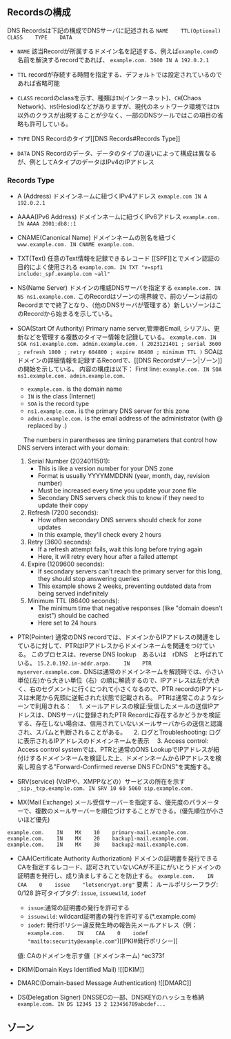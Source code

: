 ## Recordsの構成
DNS Recordsは下記の構成でDNSサーバに記述される
`NAME    TTL(Optional)    CLASS    TYPE    DATA`

- `NAME`
  該当Recordが所属するドメイン名を記述する、例えば`example.com`の名前を解決するrecordであれば、
  `example.com. 3600 IN A 192.0.2.1`

- `TTL`
  recordが存続する時間を指定する、デフォルトでは設定されているのであれば省略可能

- `CLASS`
  recordのclassを示す、種類は`IN`(インターネット)、`CH`(Chaos Network)、`HS`(Hesiod)などがありますが、現代のネットワーク環境では`IN`以外のクラスが出現することが少なく、一部のDNSツールではこの項目の省略も許可している。

- `TYPE`
  DNS Recordのタイプ[[DNS Records#Records Type]]

- `DATA`
  DNS Recordのデータ、データのタイプの違いによって構成は異なるが、例としてAタイプのデータはIPv4のIPアドレス
### Records Type
- A (Address)
  ドメインネームに紐づくIPv4アドレス
  `exmaple.com IN A 192.0.2.1`

- AAAA(IPv6 Address)
  ドメインネームに紐づくIPv6アドレス
  `example.com. IN AAAA 2001:db8::1`

- CNAME(Canonical Name)
  ドメインネームの別名を紐づく
  `www.example.com. IN CNAME example.com.`

- TXT(Text)
  任意のText情報を記録できるレコード
  [[SPF]]とでメイン認証の目的によく使用される
  `example.com. IN TXT "v=spf1 include:_spf.example.com ~all"`

- NS(Name Server)
  ドメインの権威DNSサーバを指定する
  `example.com. IN NS ns1.example.com.`
  このRecordはゾーンの境界線で、前のゾーンは前のRecordまでで終了となり、（他のDNSサーバが管理する）新しいゾーンはこのRecordから始まるを示している。

- SOA(Start Of Authority)
  Primary name server,管理者Email, シリアル、更新などを管理する複数のタイマー情報を記録している。
  `example.com. IN SOA ns1.example.com. admin.example.com. ( 2023121401 ; serial 3600 ; refresh 1800 ; retry 604800 ; expire 86400 ; minimum TTL )`
  SOAはドメインの詳細情報を記録するRecordで、[[DNS Records#ゾーン|ゾーン]]の開始を示している。
  内容の構成は以下：
  First line: `example.com. IN SOA ns1.example.com. admin.example.com.`
	- `example.com.` is the domain name
	- `IN` is the class (Internet)
	- `SOA` is the record type
	- `ns1.example.com.` is the primary DNS server for this zone
	- `admin.example.com.` is the email address of the administrator (with @ replaced by .)
	
	　The numbers in parentheses are timing parameters that control how DNS servers interact with your domain:
	
	1. Serial Number (2024011501):
	    - This is like a version number for your DNS zone
	    - Format is usually YYYYMMDDNN (year, month, day, revision number)
	    - Must be increased every time you update your zone file
	    - Secondary DNS servers check this to know if they need to update their copy
	2. Refresh (7200 seconds):
	    - How often secondary DNS servers should check for zone updates
	    - In this example, they'll check every 2 hours
	3. Retry (3600 seconds):
	    - If a refresh attempt fails, wait this long before trying again
	    - Here, it will retry every hour after a failed attempt
	4. Expire (1209600 seconds):
	    - If secondary servers can't reach the primary server for this long, they should stop answering queries
	    - This example shows 2 weeks, preventing outdated data from being served indefinitely
	5. Minimum TTL (86400 seconds):
	    - The minimum time that negative responses (like "domain doesn't exist") should be cached
	    - Here set to 24 hours

- PTR(Pointer)
  通常のDNS recordでは、ドメインからIPアドレスの関連をしているに対して、PTRはIPアドレスからドメインネームを関連をつけている。
  このプロセスは、reverse DNS lookup　あるいは　rDNS　と呼ばれている。
  `15.2.0.192.in-addr.arpa.    IN    PTR    myserver.example.com.` 
  DNSは通常のドメインネームを解読時では、小さい単位(左)から大きい単位（右）の順に解読するので、IPアドレスは左が大きく、右のセグメントに行くにつれて小さくなるので、PTR recordのIPアドレスは末尾から先頭に逆転された状態で記載される。
  PTRは通常このようなシーンで利用される：
  　1. メールアドレスの検証:受信したメールの送信IPアドレスは、DNSサーバに登録されたPTR Recordに存在するかどうかを検証する、存在しない場合は、信用されていないメールサーバからの送信と認識され、スパムと判断されることがある。
  　2. ログとTroubleshooting: ログに表示されるIPアドレスのドメインネームを表示
  　3. Access control: Access control systemでは、PTRと通常のDNS LookupでIPアドレスが紐付けするドメインネームを検証した上、ドメインネームからIPアドレスを検索し照合する"Forward-Confirmed reverse DNS FCrDNS"を実施する。

- SRV(service)
  (VoIPや、XMPPなどの）サービスの所在を示す
  `_sip._tcp.example.com. IN SRV 10 60 5060 sip.example.com.`

- MX(Mail Exchange)
  メール受信サーバーを指定する、優先度のパラメーターで、複数のメールサーバーを順位づけすることができる。(優先順位が小さいほど優先)
```
example.com.    IN    MX    10    primary-mail.example.com.
example.com.    IN    MX    20    backup1-mail.example.com.
example.com.    IN    MX    30    backup2-mail.example.com.

```

- CAA(Certificate Authority Authorization)
  ドメインの証明書を発行できるCAを指定するレコード、認可されていないCAが不正にがいとうドメインの証明書を発行し、成り済ましすることを防止する。
  `example.com.    IN    CAA    0    issue    "letsencrypt.org"`
  要素：
  ルールポリシーフラグ: 0/128
  許可タイプタグ: `issue`, `issuewild`, `iodef`
  - `issue`:通常の証明書の発行を許可する
  - `issuewild`: wildcard証明書の発行を許可する(\*.example.com)
  - `iodef`: 発行ポリシー違反発生時の報告先メールアドレス（例：`example.com.    IN    CAA    0    iodef    "mailto:security@example.com"`)[[PKI#発行ポリシー]]
  
  値: CAのドメインを示す値（ドメインネーム)
 ^ec373f
- DKIM(Domain Keys Identified Mail)
  ![[DKIM]]
- DMARC(Domain-based Message Authentication)
  ![[DMARC]]
- DS(Delegation Signer)
  DNSSECの一部、DNSKEYのハッシュを格納
  `example.com. IN DS 12345 13 2 123456789abcdef...`

## ゾーン